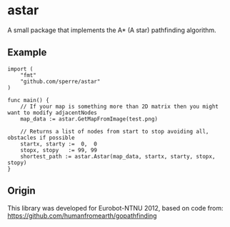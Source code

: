 astar
=====

A small package that implements the A\* (A star) pathfinding algorithm.

Example
-------

	import (
		"fmt"
		"github.com/sperre/astar"
	)

	func main() {
		// If your map is something more than 2D matrix then you might want to modify adjacentNodes
		map_data := astar.GetMapFromImage(test.png)

		// Returns a list of nodes from start to stop avoiding all, obstacles if possible
		startx, starty :=  0,  0
		stopx, stopy   := 99, 99
		shortest_path := astar.Astar(map_data, startx, starty, stopx, stopy)
	}

Origin
------

This library was developed for Eurobot-NTNU 2012,
based on code from: https://github.com/humanfromearth/gopathfinding
